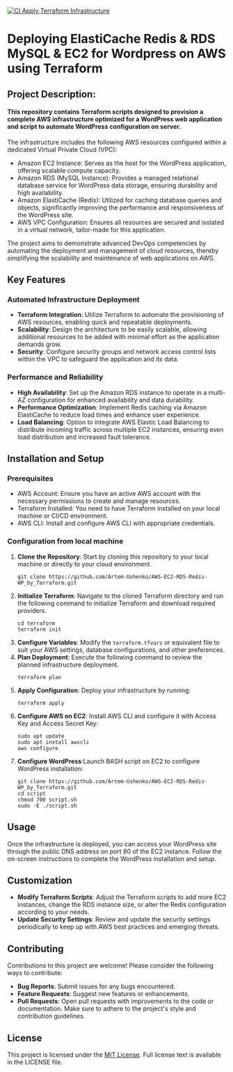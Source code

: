 [![CI Apply Terraform Infrastructure](https://github.com/Artem-Ushenko/abz_test_assignment/actions/workflows/on_push_apply_tf.yml/badge.svg)](https://github.com/Artem-Ushenko/abz_test_assignment/actions/workflows/on_push_apply_tf.yml)
# Deploying ElastiCache Redis & RDS MySQL & EC2 for Wordpress on AWS using Terraform

## Project Description:

#### This repository contains Terraform scripts designed to provision a complete AWS infrastructure optimized for a WordPress web application and script to automate WordPress configuration on server. 

The infrastructure includes the following AWS resources configured within a dedicated Virtual Private Cloud (VPC):

- Amazon EC2 Instance: Serves as the host for the WordPress application, offering scalable compute capacity.
- Amazon RDS (MySQL Instance): Provides a managed relational database service for WordPress data storage, ensuring durability and high availability.
- Amazon ElastiCache (Redis): Utilized for caching database queries and objects, significantly improving the performance and responsiveness of the WordPress site.
- AWS VPC Configuration: Ensures all resources are secured and isolated in a virtual network, tailor-made for this application.

The project aims to demonstrate advanced DevOps competencies by automating the deployment and management of cloud resources, thereby simplifying the scalability and maintenance of web applications on AWS.

## Key Features

### Automated Infrastructure Deployment

- **Terraform Integration**: Utilize Terraform to automate the provisioning of AWS resources, enabling quick and repeatable deployments.
- **Scalability**: Design the architecture to be easily scalable, allowing additional resources to be added with minimal effort as the application demands grow.
- **Security**: Configure security groups and network access control lists within the VPC to safeguard the application and its data.

### Performance and Reliability

- **High Availability**: Set up the Amazon RDS instance to operate in a multi-AZ configuration for enhanced availability and data durability.
- **Performance Optimization**: Implement Redis caching via Amazon ElastiCache to reduce load times and enhance user experience.
- **Load Balancing**: Option to integrate AWS Elastic Load Balancing to distribute incoming traffic across multiple EC2 instances, ensuring even load distribution and increased fault tolerance.

## Installation and Setup

### Prerequisites

- AWS Account: Ensure you have an active AWS account with the necessary permissions to create and manage resources.
- Terraform Installed: You need to have Terraform installed on your local machine or CI/CD environment.
- AWS CLI: Install and configure AWS CLI with appropriate credentials.

### Configuration from local machine

1. **Clone the Repository**: Start by cloning this repository to your local machine or directly to your cloud environment.
   ```
   git clone https://github.com/Artem-Ushenko/AWS-EC2-RDS-Redis-WP_by_Terraform.git
   ```
2. **Initialize Terraform**: Navigate to the cloned Terraform directory and run the following command to initialize Terraform and download required providers.
   ```
   cd terraform
   terraform init
   ```
3. **Configure Variables**: Modify the `terraform.tfvars` or equivalent file to suit your AWS settings, database configurations, and other preferences.
4. **Plan Deployment**: Execute the following command to review the planned infrastructure deployment.
   ```
   terraform plan
   ```
5. **Apply Configuration**: Deploy your infrastructure by running:
   ```
   terraform apply
   ```
6. **Configure AWS on EC2**: Install AWS CLI and configure it with Access Key and Access Secret Key:
   ```
   sudo apt update
   sudo apt install awscli
   aws configure
   ```
7. **Configure WordPress**:Launch BASH script on EC2 to configure WordPress installation:
   ```
   git clone https://github.com/Artem-Ushenko/AWS-EC2-RDS-Redis-WP_by_Terraform.git
   cd script
   chmod 700 script.sh
   sudo -E ./script.sh
   ```
## Usage

Once the infrastructure is deployed, you can access your WordPress site through the public DNS address on port 80 of the EC2 instance. Follow the on-screen instructions to complete the WordPress installation and setup.

## Customization

- **Modify Terraform Scripts**: Adjust the Terraform scripts to add more EC2 instances, change the RDS instance size, or alter the Redis configuration according to your needs.
- **Update Security Settings**: Review and update the security settings periodically to keep up with AWS best practices and emerging threats.

## Contributing

Contributions to this project are welcome! Please consider the following ways to contribute:

- **Bug Reports**: Submit issues for any bugs encountered.
- **Feature Requests**: Suggest new features or enhancements.
- **Pull Requests**: Open pull requests with improvements to the code or documentation. Make sure to adhere to the project's style and contribution guidelines.

## License

This project is licensed under the [MIT License](LICENSE). Full license text is available in the LICENSE file.

